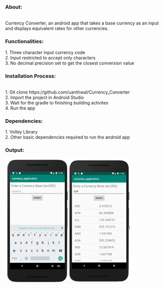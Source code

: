 <h3><b>About:</b></h3><br/>
Currency Converter, an android app that takes a base currency as an input and displays equivalent rates for other currencies.

<h3><b>Functionalities:</b></h3>
1. Three character input currency code<br/>
2. Input restricted to accept only characters<br/>
3. No decimal precision set to get the closest conversion value<br/>

<h3><b>Installation Process:</b></h3><br/>
1. Git clone https://github.com/uanthwal/Currency_Converter<br/>
2. Import the project in Android Studio<br/>
3. Wait for the gradle to finishing building activites<br/>
4. Run the app<br/>

<h3><b>Dependencies:</b></h3>
1. Volley Library <br/>
2. Other basic dependencies required to run the android app<br/>

<h3><b>Output:</b></h3>
<div style="display:flex;">
  <img src="https://github.com/uanthwal/Currency_Converter/blob/master/app_run_picture_1.png" height="400"/>
  <img src="https://github.com/uanthwal/Currency_Converter/blob/master/app_run_picture_2.png" height="400"/>
<div>
